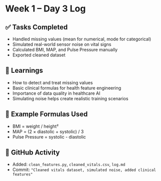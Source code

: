 # Week 1 – Day 3 Log

## ✅ Tasks Completed
- Handled missing values (mean for numerical, mode for categorical)
- Simulated real-world sensor noise on vital signs
- Calculated BMI, MAP, and Pulse Pressure manually
- Exported cleaned dataset

## 🧠 Learnings
- How to detect and treat missing values
- Basic clinical formulas for health feature engineering
- Importance of data quality in healthcare AI
- Simulating noise helps create realistic training scenarios

## 🧪 Example Formulas Used
- BMI = weight / height²  
- MAP = (2 × diastolic + systolic) / 3  
- Pulse Pressure = systolic - diastolic

## 📅 GitHub Activity
- Added: `clean_features.py`, `cleaned_vitals.csv`, `log.md`
- Commit: `"Cleaned vitals dataset, simulated noise, added clinical features"`

